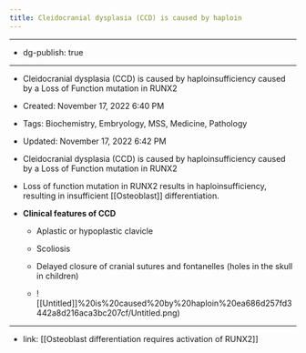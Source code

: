```yaml
---
title: Cleidocranial dysplasia (CCD) is caused by haploin
---
```


- --

- dg-publish: true

- --

- Cleidocranial dysplasia (CCD) is caused by haploinsufficiency caused by a Loss of Function mutation in RUNX2

- Created: November 17, 2022 6:40 PM

- Tags: Biochemistry, Embryology, MSS, Medicine, Pathology

- Updated: November 17, 2022 6:42 PM

- Cleidocranial dysplasia (CCD) is caused by haploinsufficiency caused by a Loss of Function mutation in RUNX2

- Loss of function mutation in RUNX2 results in haploinsufficiency, resulting in insufficient [[Osteoblast]] differentiation.

- ************************************************Clinical features of CCD************************************************
	 - Aplastic or hypoplastic clavicle

	 - Scoliosis

	 - Delayed closure of cranial sutures and fontanelles (holes in the skull in children)

	 - ![[Untitled]]%20is%20caused%20by%20haploin%20ea686d257fd3442a8d216aca3bc207cf/Untitled.png)

- --

- link: [[Osteoblast differentiation requires activation of RUNX2]]

